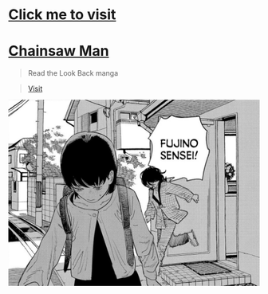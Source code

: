 # [Click me to visit](https://wayexit995.github.io/Look_Back/)

# [Chainsaw Man](https://wayexit995.github.io/Look_Back/)

> Read the Look Back manga 

> [Visit](https://wayexit995.github.io/Look_Back/)



![Kyomoto_Fujino](https://raw.githubusercontent.com/wayexit995/Look_Back/refs/heads/main/image.jpg)


